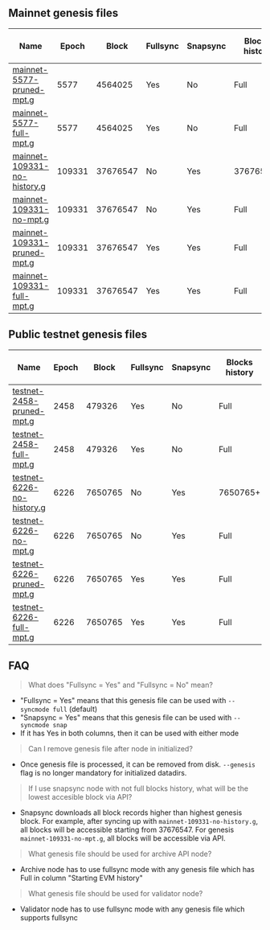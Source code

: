 ## Mainnet genesis files

| Name                                                                                       | Epoch  | Block    | Fullsync | Snapsync | Blocks history | Starting EVM history | Size    |
| ------------------------------------------------------------------------------------------ | ------ | -------- | -------- | -------- | -------------- | -------------------- | ------- |
| [mainnet-5577-pruned-mpt.g](https://download.fantom.network/mainnet-5577-pruned-mpt.g)     | 5577   | 4564025  | Yes      | No       | Full           | Pruned (one block)   | 1.1 GB  |
| [mainnet-5577-full-mpt.g](https://download.fantom.network/mainnet-5577-full-mpt.g)         | 5577   | 4564025  | Yes      | No       | Full           | Full                 | 30.4 GB |
| [mainnet-109331-no-history.g](https://download.fantom.network/mainnet-109331-no-history.g) | 109331 | 37676547 | No       | Yes      | 37676547+      | No                   | 16.3 KB |
| [mainnet-109331-no-mpt.g](https://download.fantom.network/mainnet-109331-no-mpt.g)         | 109331 | 37676547 | No       | Yes      | Full           | No                   | 58.3 GB |
| [mainnet-109331-pruned-mpt.g](https://download.fantom.network/mainnet-109331-pruned-mpt.g) | 109331 | 37676547 | Yes      | Yes      | Full           | Pruned (one block)   | 78.1 GB |
| [mainnet-109331-full-mpt.g](https://download.fantom.network/mainnet-109331-full-mpt.g)     | 109331 | 37676547 | Yes      | Yes      | Full           | Full                 | 3.1 TB  |

## Public testnet genesis files

| Name                                                                                   | Epoch | Block   | Fullsync | Snapsync | Blocks history | Starting EVM history | Size     |
| -------------------------------------------------------------------------------------- | ----- | ------- | -------- | -------- | -------------- | -------------------- | -------- |
| [testnet-2458-pruned-mpt.g](https://download.fantom.network/testnet-2457-pruned-mpt.g) | 2458  | 479326  | Yes      | No       | Full           | Pruned (one block)   | 81.5 MB  |
| [testnet-2458-full-mpt.g](https://download.fantom.network/testnet-2457-full-mpt.g)     | 2458  | 479326  | Yes      | No       | Full           | Full                 | 977.7 MB |
| [testnet-6226-no-history.g](https://download.fantom.network/testnet-6226-no-history.g) | 6226  | 7650765 | No       | Yes      | 7650765+       | No                   | 1.7 KB   |
| [testnet-6226-no-mpt.g](https://download.fantom.network/testnet-6226-no-mpt.g)         | 6226  | 7650765 | No       | Yes      | Full           | No                   | 2.0 GB   |
| [testnet-6226-pruned-mpt.g](https://download.fantom.network/testnet-6226-pruned-mpt.g) | 6226  | 7650765 | Yes      | Yes      | Full           | Pruned (one block)   | 3.2 GB   |
| [testnet-6226-full-mpt.g](https://download.fantom.network/testnet-6226-full-mpt.g)     | 6226  | 7650765 | Yes      | Yes      | Full           | Full                 | 76.5 GB  |

## FAQ

> What does "Fullsync = Yes" and "Fullsync = No" mean?
- "Fullsync = Yes" means that this genesis file can be used with `--syncmode full` (default)
- "Snapsync = Yes" means that this genesis file can be used with `--syncmode snap`
- If it has Yes in both columns, then it can be used with either mode

> Can I remove genesis file after node in initialized?
- Once genesis file is processed, it can be removed from disk. `--genesis` flag is no longer mandatory for initialized datadirs.

> If I use snapsync node with not full blocks history, what will be the lowest accesible block via API?
- Snapsync downloads all block records higher than highest genesis block. For example, after syncing up with `mainnet-109331-no-history.g`, all blocks will be accessible starting from 37676547.
  For genesis `mainnet-109331-no-mpt.g`, all blocks will be accessible via API.

> What genesis file should be used for archive API node?
- Archive node has to use fullsync mode with any genesis file which has Full in column "Starting EVM history"

> What genesis file should be used for validator node?
- Validator node has to use fullsync mode with any genesis file which supports fullsync
